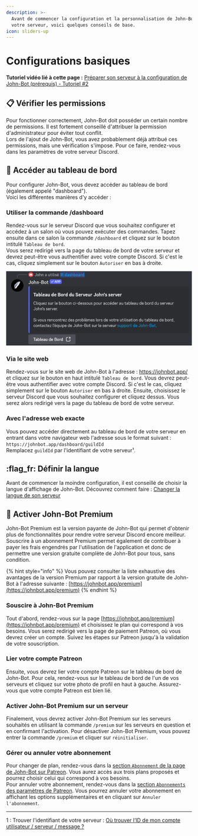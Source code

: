 ```yaml
---
description: >-
  Avant de commencer la configuration et la personnalisation de John-Bot sur
  votre serveur, voici quelques conseils de base.
icon: sliders-up
---
```


# Configurations basiques

**Tutoriel vidéo lié à cette page :** [Préparer son serveur à la configuration de John-Bot (prérequis) - Tutoriel #2](https://jnbt.xyz/fr/tutorials/start)

## :clipboard: Vérifier les permissions

Pour fonctionner correctement, John-Bot doit posséder un certain nombre de permissions. Il est fortement conseillé d'attribuer la permission d'administrateur pour éviter tout conflit.\
Lors de l'ajout de John-Bot, vous avez probablement déjà attribué ces permissions, mais une vérification s'impose. Pour ce faire, rendez-vous dans les paramètres de votre serveur Discord.

## :pushpin: Accéder au tableau de bord

Pour configurer John-Bot, vous devez accéder au tableau de bord (également appelé "dashboard").\
Voici les différentes manières d'y accéder :

### Utiliser la commande /dashboard

Rendez-vous sur le serveur Discord que vous souhaitez configurer et accédez à un salon où vous pouvez exécuter des commandes. Tapez ensuite dans ce salon la commande `/dashboard` et cliquez sur le bouton intitulé `Tableau de bord`.\
Vous serez redirigé vers la page du tableau de bord de votre serveur et devrez peut-être vous authentifier avec votre compte Discord. Si c'est le cas, cliquez simplement sur le bouton `Autoriser` en bas à droite.

![Commande /dashboard sur un serveur Discord possédant John-Bot](../.gitbook/assets/base_command_dashboard.png)

### Via le site web

Rendez-vous sur le site web de John-Bot à l'adresse : https://johnbot.app/ et cliquez sur le bouton en haut intitulé `Tableau de bord`. Vous devrez peut-être vous authentifier avec votre compte Discord. Si c'est le cas, cliquez simplement sur le bouton `Autoriser` en bas à droite. Ensuite, choisissez le serveur Discord que vous souhaitez configurer et cliquez dessus. Vous serez alors redirigé vers la page du tableau de bord de votre serveur.

### Avec l'adresse web exacte

Vous pouvez accéder directement au tableau de bord de votre serveur en entrant dans votre navigateur web l'adresse sous le format suivant : `https://johnbot.app/dashboard/guildId`\
Remplacez `guildId` par l'identifiant de votre serveur¹.

## :flag\_fr: Définir la langue

Avant de commencer la moindre configuration, il est conseillé de choisir la langue d'affichage de John-Bot. Découvrez comment faire : [Changer la langue de son serveur](../usage/configuration/language.md)

## :gem: Activer John-Bot Premium

John-Bot Premium est la version payante de John-Bot qui permet d'obtenir plus de fonctionnalités pour rendre votre serveur Discord encore meilleur. Souscrire à un abonnement Premium permet également de contribuer à payer les frais engendrés par l'utilisation de l'application et donc de permettre une version gratuite complète de John-Bot pour tous, sans condition.

{% hint style="info" %}
Vous pouvez consulter la liste exhaustive des avantages de la version Premium par rapport à la version gratuite de John-Bot à l'adresse suivante : [https://johnbot.app/premium](https://johnbot.app/premium)
{% endhint %}

### Souscire à John-Bot Premium

Tout d'abord, rendez-vous sur la page [https://johnbot.app/premium](https://johnbot.app/premium) et choisissez le plan qui correspond à vos besoins. Vous serez redirigé vers la page de paiement Patreon, où vous devrez créer un compte. Suivez les étapes sur Patreon jusqu'à la validation de votre souscription.

### Lier votre compte Patreon

Ensuite, vous devrez lier votre compte Patreon sur le tableau de bord de John-Bot. Pour cela, rendez-vous sur le tableau de bord de l'un de vos serveurs et cliquez sur votre photo de profil en haut à gauche. Assurez-vous que votre compte Patreon est bien lié.

### Activer John-Bot Premium sur un serveur

Finalement, vous devrez activer John-Bot Premium sur les serveurs souhaités en utilisant la commande `/premium` sur les serveurs en question et en confirmant l'activation. Pour désactiver John-Bot Premium, vous pouvez entrer la commande `/premium` et cliquer sur `réinitialiser`.

### Gérer ou annuler votre abonnement

Pour changer de plan, rendez-vous dans la [section `Abonnement` de la page de John-Bot sur Patreon](https://www.patreon.com/c/johnbot/membership). Vous aurez accès aux trois plans proposés et pourrez choisir celui qui correspond à vos besoins.\
Pour annuler votre abonnement, rendez-vous dans la [section `Abonnements` des paramètres de Patreon](https://www.patreon.com/settings/memberships). Vous pourrez annuler votre abonnement en affichant les options supplémentaires et en cliquant sur `Annuler l'abonnement`.

***

1 : Trouver l'identifiant de votre serveur : [Où trouver l’ID de mon compte utilisateur / serveur / message ?](https://support.discord.com/hc/fr/articles/206346498-O%C3%B9-trouver-l-ID-de-mon-compte-utilisateur-serveur-message)
